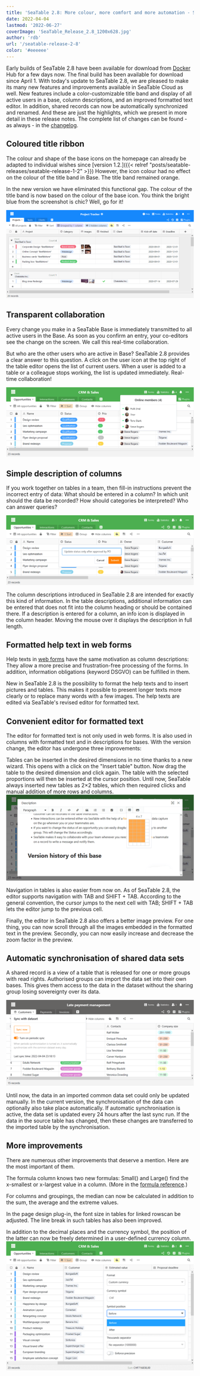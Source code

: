 ```yaml
---
title: 'SeaTable 2.8: More colour, more comfort and more automation - SeaTable'
date: 2022-04-04
lastmod: '2022-06-27'
coverImage: 'SeaTable_Release_2.8_1200x628.jpg'
author: 'rdb'
url: '/seatable-release-2-8'
color: '#eeeeee'
---
```


Early builds of SeaTable 2.8 have been available for download from [Docker](https://hub.docker.com/r/seatable/seatable-enterprise/tags) Hub for a few days now. The final build has been available for download since April 1. With today's update to SeaTable 2.8, we are pleased to make its many new features and improvements available in SeaTable Cloud as well. New features include a color-customizable title band and display of all active users in a base, column descriptions, and an improved formatted text editor. In addition, shared records can now be automatically synchronized and renamed. And these are just the highlights, which we present in more detail in these release notes. The complete list of changes can be found - as always - in the [changelog](https://seatable.io/docs/changelog/version-2-8/?lang=auto).

## Coloured title ribbon

The colour and shape of the base icons on the homepage can already be adapted to individual wishes since [version 1.2.]({{< relref "posts/seatable-releases/seatable-release-1-2" >}}) However, the icon colour had no effect on the colour of the title band in Base. The title band remained orange.

In the new version we have eliminated this functional gap. The colour of the title band is now based on the colour of the base icon. You think the bright blue from the screenshot is chic? Well, go for it!

![Base ribbon in custom colour](images/Colorful_ribbon.png)

## Transparent collaboration

Every change you make in a SeaTable Base is immediately transmitted to all active users in the Base. As soon as you confirm an entry, your co-editors see the change on the screen. We call this real-time collaboration.

But who are the other users who are active in Base? SeaTable 2.8 provides a clear answer to this question. A click on the user icon at the top right of the table editor opens the list of current users. When a user is added to a table or a colleague stops working, the list is updated immediately. Real-time collaboration!

![Active co-editors in table](images/Active_editors.png)

## Simple description of columns

If you work together on tables in a team, then fill-in instructions prevent the incorrect entry of data: What should be entered in a column? In which unit should the data be recorded? How should categories be interpreted? Who can answer queries?

![Column descriptions available beginning with SeaTable 2.8](images/Column_descriptions.png)

The column descriptions introduced in SeaTable 2.8 are intended for exactly this kind of information. In the table descriptions, additional information can be entered that does not fit into the column heading or should be contained there. If a description is entered for a column, an info icon is displayed in the column header. Moving the mouse over it displays the description in full length.

## Formatted help text in web forms

Help texts in [web forms](https://seatable.io/en/docs/handbuch/seatable-nutzen/webformulare/) have the same motivation as column descriptions: They allow a more precise and frustration-free processing of the forms. In addition, information obligations (keyword DSGVO) can be fulfilled in them.

New in SeaTable 2.8 is the possibility to format the help texts and to insert pictures and tables. This makes it possible to present longer texts more clearly or to replace many words with a few images. The help texts are edited via SeaTable's revised editor for formatted text.

## Convenient editor for formatted text

The editor for formatted text is not only used in web forms. It is also used in columns with formatted text and in descriptions for bases. With the version change, the editor has undergone three improvements:

Tables can be inserted in the desired dimensions in no time thanks to a new wizard. This opens with a click on the "Insert table" button. Now drag the table to the desired dimension and click again. The table with the selected proportions will then be inserted at the cursor position. Until now, SeaTable always inserted new tables as 2×2 tables, which then required clicks and manual addition of more rows and columns.  
![New wizard for new tables of custom dimensions](images/New_table_wizard.png)

Navigation in tables is also easier from now on. As of SeaTable 2.8, the editor supports navigation with TAB and SHIFT + TAB. According to the general convention, the cursor jumps to the next cell with TAB; SHIFT + TAB lets the editor jump to the previous cell.

Finally, the editor in SeaTable 2.8 also offers a better image preview. For one thing, you can now scroll through all the images embedded in the formatted text in the preview. Secondly, you can now easily increase and decrease the zoom factor in the preview.

## Automatic synchronisation of shared data sets

A shared record is a view of a table that is released for one or more groups with read rights. Authorised groups can import the data set into their own bases. This gives them access to the data in the dataset without the sharing group losing sovereignty over its data.

![Automatic sync of common datassets](images/Automatic_sync.png)

Until now, the data in an imported common data set could only be updated manually. In the current version, the synchronisation of the data can optionally also take place automatically. If automatic synchronisation is active, the data set is updated every 24 hours after the last sync run. If the data in the source table has changed, then these changes are transferred to the imported table by the synchronisation.

## More improvements

There are numerous other improvements that deserve a mention. Here are the most important of them.

The formula column knows two new formulas: Small() and Large() find the x-smallest or x-largest value in a column. (More in the [formula reference](/en/docs/handbuch/expertenwissen/formelreferenz/).)

For columns and groupings, the median can now be calculated in addition to the sum, the average and the extreme values.

In the page design plug-in, the font size in tables for linked rowscan be adjusted. The line break in such tables has also been improved.

In addition to the decimal places and the currency symbol, the position of the latter can now be freely determined in a user-defined currency column.  
![Custom currency symbol and position](images/Custom_currency_symbol.png)
